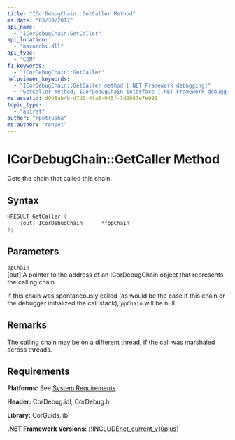 ```yaml
---
title: "ICorDebugChain::GetCaller Method"
ms.date: "03/30/2017"
api_name: 
  - "ICorDebugChain.GetCaller"
api_location: 
  - "mscordbi.dll"
api_type: 
  - "COM"
f1_keywords: 
  - "ICorDebugChain::GetCaller"
helpviewer_keywords: 
  - "ICorDebugChain::GetCaller method [.NET Framework debugging]"
  - "GetCaller method, ICorDebugChain interface [.NET Framework debugging]"
ms.assetid: d0b8ab4b-d7d2-4fa0-945f-3d2b87e7e991
topic_type: 
  - "apiref"
author: "rpetrusha"
ms.author: "ronpet"
---
```

# ICorDebugChain::GetCaller Method
Gets the chain that called this chain.  
  
## Syntax  
  
```cpp  
HRESULT GetCaller (  
    [out] ICorDebugChain      **ppChain  
);  
```  
  
## Parameters  
 `ppChain`  
 [out] A pointer to the address of an ICorDebugChain object that represents the calling chain.  
  
 If this chain was spontaneously called (as would be the case if this chain or the debugger initialized the call stack), `ppChain` will be null.  
  
## Remarks  
 The calling chain may be on a different thread, if the call was marshaled across threads.  
  
## Requirements  
 **Platforms:** See [System Requirements](../../../../docs/framework/get-started/system-requirements.md).  
  
 **Header:** CorDebug.idl, CorDebug.h  
  
 **Library:** CorGuids.lib  
  
 **.NET Framework Versions:** [!INCLUDE[net_current_v10plus](../../../../includes/net-current-v10plus-md.md)]
